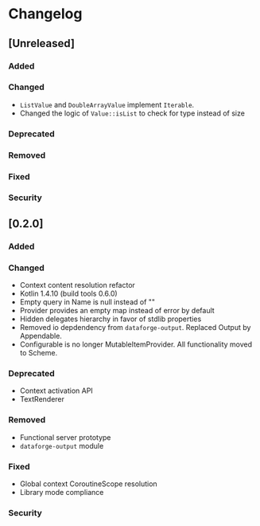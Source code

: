 # Changelog

## [Unreleased]
### Added

### Changed
- `ListValue` and `DoubleArrayValue` implement `Iterable`.
- Changed the logic of `Value::isList` to check for type instead of size

### Deprecated

### Removed

### Fixed

### Security

## [0.2.0]
### Added

### Changed
- Context content resolution refactor
- Kotlin 1.4.10 (build tools 0.6.0)
- Empty query in Name is null instead of ""
- Provider provides an empty map instead of error by default
- Hidden delegates hierarchy in favor of stdlib properties
- Removed io depdendency from `dataforge-output`. Replaced Output by Appendable.
- Configurable is no longer MutableItemProvider. All functionality moved to Scheme.

### Deprecated
- Context activation API
- TextRenderer

### Removed
- Functional server prototype
- `dataforge-output` module

### Fixed
- Global context CoroutineScope resolution
- Library mode compliance

### Security
